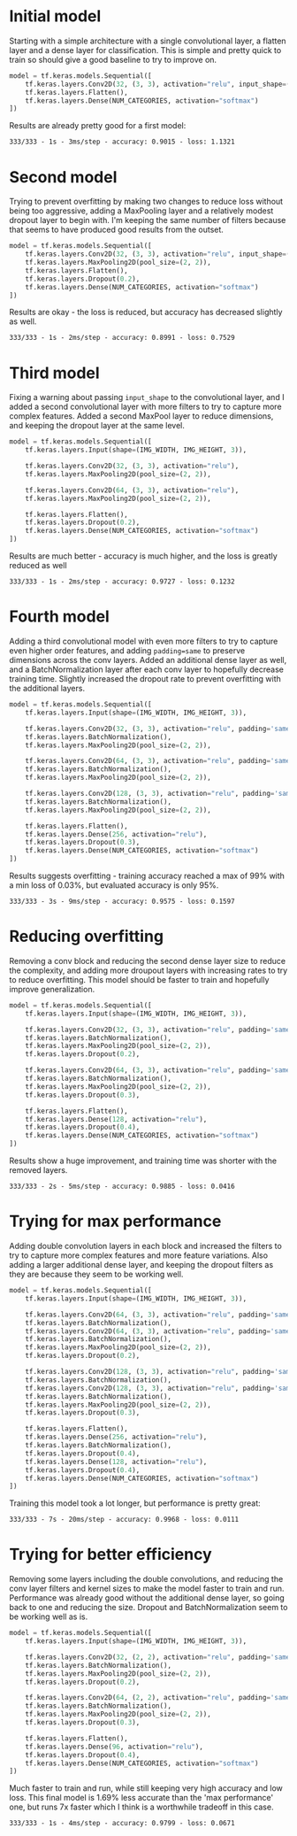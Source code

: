 # Initial model
Starting with a simple architecture with a single convolutional layer, a flatten layer
and a dense layer for classification. This is simple and pretty quick to train so should
give a good baseline to try to improve on.
```python
model = tf.keras.models.Sequential([
    tf.keras.layers.Conv2D(32, (3, 3), activation="relu", input_shape=(IMG_WIDTH, IMG_HEIGHT, 3)),
    tf.keras.layers.Flatten(),
    tf.keras.layers.Dense(NUM_CATEGORIES, activation="softmax")
])
```
Results are already pretty good for a first model:
```
333/333 - 1s - 3ms/step - accuracy: 0.9015 - loss: 1.1321
```

# Second model
Trying to prevent overfitting by making two changes to reduce loss without being too aggressive,
adding a MaxPooling layer and a relatively modest dropout layer to begin with. I'm keeping
the same number of filters because that seems to have produced good results from the outset.
```python
model = tf.keras.models.Sequential([
    tf.keras.layers.Conv2D(32, (3, 3), activation="relu", input_shape=(IMG_WIDTH, IMG_HEIGHT, 3)),
    tf.keras.layers.MaxPooling2D(pool_size=(2, 2)),
    tf.keras.layers.Flatten(),
    tf.keras.layers.Dropout(0.2),
    tf.keras.layers.Dense(NUM_CATEGORIES, activation="softmax")
])
```
Results are okay - the loss is reduced, but accuracy has decreased slightly as well.
```
333/333 - 1s - 2ms/step - accuracy: 0.8991 - loss: 0.7529
```

# Third model
Fixing a warning about passing `input_shape` to the convolutional layer, and I added a second
convolutional layer with more filters to try to capture more complex features. Added a second
MaxPool layer to reduce dimensions, and keeping the dropout layer at the same level.
```python
model = tf.keras.models.Sequential([
    tf.keras.layers.Input(shape=(IMG_WIDTH, IMG_HEIGHT, 3)),

    tf.keras.layers.Conv2D(32, (3, 3), activation="relu"),
    tf.keras.layers.MaxPooling2D(pool_size=(2, 2)),

    tf.keras.layers.Conv2D(64, (3, 3), activation="relu"),
    tf.keras.layers.MaxPooling2D(pool_size=(2, 2)),

    tf.keras.layers.Flatten(),
    tf.keras.layers.Dropout(0.2),
    tf.keras.layers.Dense(NUM_CATEGORIES, activation="softmax")
])
```
Results are much better - accuracy is much higher, and the loss is greatly reduced as well
```
333/333 - 1s - 2ms/step - accuracy: 0.9727 - loss: 0.1232
```

# Fourth model
Adding a third convolutional model with even more filters to try to capture even higher order
features, and adding `padding=same` to preserve dimensions across the conv layers. Added an
additional dense layer as well, and a BatchNormalization layer after each conv layer to
hopefully decrease training time. Slightly increased the dropout rate to prevent
overfitting with the additional layers.
```python
model = tf.keras.models.Sequential([
    tf.keras.layers.Input(shape=(IMG_WIDTH, IMG_HEIGHT, 3)),

    tf.keras.layers.Conv2D(32, (3, 3), activation="relu", padding='same'),
    tf.keras.layers.BatchNormalization(),
    tf.keras.layers.MaxPooling2D(pool_size=(2, 2)),

    tf.keras.layers.Conv2D(64, (3, 3), activation="relu", padding='same'),
    tf.keras.layers.BatchNormalization(),
    tf.keras.layers.MaxPooling2D(pool_size=(2, 2)),

    tf.keras.layers.Conv2D(128, (3, 3), activation="relu", padding='same'),
    tf.keras.layers.BatchNormalization(),
    tf.keras.layers.MaxPooling2D(pool_size=(2, 2)),

    tf.keras.layers.Flatten(),
    tf.keras.layers.Dense(256, activation="relu"),
    tf.keras.layers.Dropout(0.3),
    tf.keras.layers.Dense(NUM_CATEGORIES, activation="softmax")
])
```
Results suggests overfitting - training accuracy reached a max of 99% with a min loss of 0.03%,
but evaluated accuracy is only 95%.
```
333/333 - 3s - 9ms/step - accuracy: 0.9575 - loss: 0.1597
```

# Reducing overfitting
Removing a conv block and reducing the second dense layer size to reduce the complexity, and
adding more droupout layers with increasing rates to try to reduce overfitting. This model
should be faster to train and hopefully improve generalization.
```python
model = tf.keras.models.Sequential([
    tf.keras.layers.Input(shape=(IMG_WIDTH, IMG_HEIGHT, 3)),

    tf.keras.layers.Conv2D(32, (3, 3), activation="relu", padding='same'),
    tf.keras.layers.BatchNormalization(),
    tf.keras.layers.MaxPooling2D(pool_size=(2, 2)),
    tf.keras.layers.Dropout(0.2),

    tf.keras.layers.Conv2D(64, (3, 3), activation="relu", padding='same'),
    tf.keras.layers.BatchNormalization(),
    tf.keras.layers.MaxPooling2D(pool_size=(2, 2)),
    tf.keras.layers.Dropout(0.3),

    tf.keras.layers.Flatten(),
    tf.keras.layers.Dense(128, activation="relu"),
    tf.keras.layers.Dropout(0.4),
    tf.keras.layers.Dense(NUM_CATEGORIES, activation="softmax")
])
```
Results show a huge improvement, and training time was shorter with the removed layers.
```
333/333 - 2s - 5ms/step - accuracy: 0.9885 - loss: 0.0416
```

# Trying for max performance
Adding double convolution layers in each block and increased the filters to try to capture
more complex features and more feature variations. Also adding a larger additional dense
layer, and keeping the dropout filters as they are because they seem to be working well.
```python
model = tf.keras.models.Sequential([
    tf.keras.layers.Input(shape=(IMG_WIDTH, IMG_HEIGHT, 3)),

    tf.keras.layers.Conv2D(64, (3, 3), activation="relu", padding='same'),
    tf.keras.layers.BatchNormalization(),
    tf.keras.layers.Conv2D(64, (3, 3), activation="relu", padding='same'),
    tf.keras.layers.BatchNormalization(),
    tf.keras.layers.MaxPooling2D(pool_size=(2, 2)),
    tf.keras.layers.Dropout(0.2),

    tf.keras.layers.Conv2D(128, (3, 3), activation="relu", padding='same'),
    tf.keras.layers.BatchNormalization(),
    tf.keras.layers.Conv2D(128, (3, 3), activation="relu", padding='same'),
    tf.keras.layers.BatchNormalization(),
    tf.keras.layers.MaxPooling2D(pool_size=(2, 2)),
    tf.keras.layers.Dropout(0.3),

    tf.keras.layers.Flatten(),
    tf.keras.layers.Dense(256, activation="relu"),
    tf.keras.layers.BatchNormalization(),
    tf.keras.layers.Dropout(0.4),
    tf.keras.layers.Dense(128, activation="relu"),
    tf.keras.layers.Dropout(0.4),
    tf.keras.layers.Dense(NUM_CATEGORIES, activation="softmax")
])
```
Training this model took a lot longer, but performance is pretty great:
```
333/333 - 7s - 20ms/step - accuracy: 0.9968 - loss: 0.0111
```

# Trying for better efficiency
Removing some layers including the double convolutions, and reducing the conv layer filters
and kernel sizes to make the model faster to train and run. Performance was already good
without the additional dense layer, so going back to one and reducing the size. Dropout and
BatchNormalization seem to be working well as is.
```python
model = tf.keras.models.Sequential([
    tf.keras.layers.Input(shape=(IMG_WIDTH, IMG_HEIGHT, 3)),

    tf.keras.layers.Conv2D(32, (2, 2), activation="relu", padding='same'),
    tf.keras.layers.BatchNormalization(),
    tf.keras.layers.MaxPooling2D(pool_size=(2, 2)),
    tf.keras.layers.Dropout(0.2),

    tf.keras.layers.Conv2D(64, (2, 2), activation="relu", padding='same'),
    tf.keras.layers.BatchNormalization(),
    tf.keras.layers.MaxPooling2D(pool_size=(2, 2)),
    tf.keras.layers.Dropout(0.3),

    tf.keras.layers.Flatten(),
    tf.keras.layers.Dense(96, activation="relu"),
    tf.keras.layers.Dropout(0.4),
    tf.keras.layers.Dense(NUM_CATEGORIES, activation="softmax")
])
```
Much faster to train and run, while still keeping very high accuracy and low loss. This final
model is 1.69% less accurate than the 'max performance' one, but runs 7x faster which I think
is a worthwhile tradeoff in this case.
```
333/333 - 1s - 4ms/step - accuracy: 0.9799 - loss: 0.0671
```
